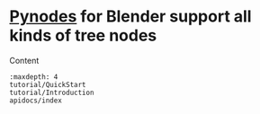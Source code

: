 # [Pynodes](https://github.com/iplai/pynodes/) for Blender support all kinds of tree nodes

Content

```{toctree}
:maxdepth: 4
tutorial/QuickStart
tutorial/Introduction
apidocs/index
```